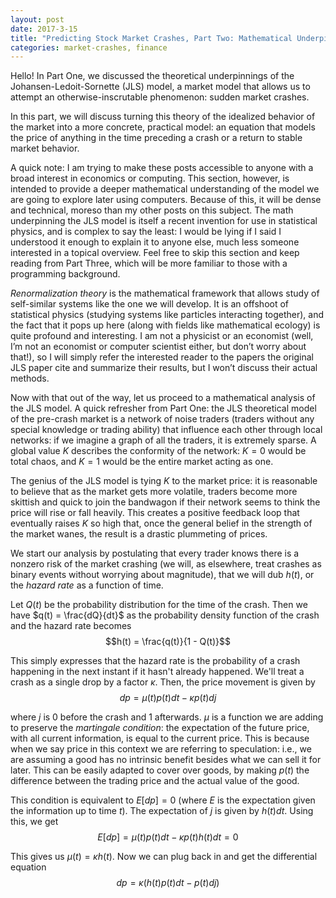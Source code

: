 ```yaml
---
layout: post
date: 2017-3-15
title: "Predicting Stock Market Crashes, Part Two: Mathematical Underpinnings"
categories: market-crashes, finance
---
```


Hello! In Part One, we discussed the theoretical underpinnings of the
Johansen-Ledoit-Sornette (JLS) model, a market model that allows us to attempt
an otherwise-inscrutable phenomenon: sudden market crashes.


In this part, we will discuss turning this theory of the idealized behavior of
the market into a more concrete, practical model: an equation that models the
price of anything in the time preceding a crash or a return to stable market
behavior.


A quick note: I am trying to make these posts accessible to anyone with a broad
interest in economics or computing. This section, however, is intended to
provide a deeper mathematical understanding of the model we are going to explore
later using computers. Because of this, it will be dense and technical, moreso
than my other posts on this subject. The math underpinning the JLS model is
itself a recent invention for use in statistical physics, and is complex to say
the least: I would be lying if I said I understood it enough to explain it to
anyone else, much less someone interested in a topical overview. Feel free to
skip this section and keep reading from Part Three, which will be more familiar
to those with a programming background.


*Renormalization theory* is the mathematical framework that allows study of
self-similar systems like the one we will develop. It is an offshoot of
statistical physics (studying systems like particles interacting together), and
the fact that it pops up here (along with fields like mathematical ecology) is
quite profound and interesting. I am not a physicist or an economist (well, I’m
not an economist or computer scientist either, but don’t worry about
that!), so I will simply refer the interested reader to the papers the original
JLS paper cite and summarize their results, but I won’t discuss their actual
methods.


Now with that out of the way, let us proceed to a mathematical analysis of the
JLS model. A quick refresher from Part One: the JLS theoretical model of the
pre-crash market is a network of noise traders (traders without any special
knowledge or trading ability) that influence each other through local networks:
if we imagine a graph of all the traders, it is extremely sparse. A global value
$K$ describes the conformity of the network: $K = 0$ would be total chaos, and
$K = 1$ would be the entire market acting as one.


The genius of the JLS model is tying $K$ to the market price: it is reasonable
to believe that as the market gets more volatile, traders become more skittish
and quick to join the bandwagon if their network seems to think the price will
rise or fall heavily. This creates a positive feedback loop that eventually
raises $K$ so high that, once the general belief in the strength of the market
wanes, the result is a drastic plummeting of prices.


We start our analysis by postulating that every trader knows there is a nonzero
risk of the market crashing (we will, as elsewhere, treat crashes as binary
events without worrying about magnitude), that we will dub $h(t)$, or the
*hazard rate* as a function of time. 


Let $Q(t)$ be the probability distribution for the time of the crash. Then we
have $q(t) = \frac{dQ}{dt}$ as the probability density function of the crash and
the hazard rate becomes $$h(t) = \frac{q(t)}{1 - Q(t)}$$


This simply expresses that the hazard rate is the probability of a crash
happening in the next instant if it hasn't already happened. We'll treat a crash
as a single drop by a factor $\kappa$. Then, the price movement is given by
$$dp = \mu(t)p(t)dt - \kappa p(t) dj$$

where $j$ is 0 before the crash and 1 afterwards. $\mu$ is a function we are
adding to preserve the *martingale condition*: the expectation of the future
price, with all current information, is equal to the current price. This is
because when we say price in this context we are referring to speculation: i.e.,
we are assuming a good has no intrinsic benefit besides what we can sell it
for later. This can be easily adapted to cover over goods, by making $p(t)$ the
difference between the trading price and the actual value of the good.

This condition is equivalent to $E[dp] = 0$ (where $E$ is the expectation
given the information up to time $t$). The expectation of $j$ is given by $h(t)
dt$. Using this, we get
$$E[dp] = \mu(t)p(t)dt - \kappa p(t) h(t) dt = 0$$

This gives us $\mu(t) = \kappa h(t)$. Now we can plug back in and get the
differential equation
$$dp = \kappa \left( h(t) p(t) dt - p(t) dj \right)$$
